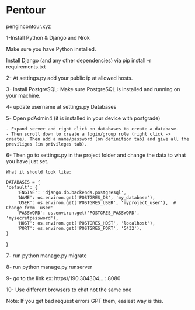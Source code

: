 # Pentour

pengincontour.xyz

1-Install Python & Django and Nrok

Make sure you have Python installed.

Install Django (and any other dependencies) via pip install -r requirements.txt

2- At settings.py add your public ip at allowed hosts.

3- Install PostgreSQL: Make sure PostgreSQL is installed and running on your machine.

4- update username at settings.py Databases

5- Open pdAdmin4 (it is installed in your device with postgrade)

    - Expand server and right click on databases to create a database.
    - Then scroll down to create a login/group role (right click -> create). Then add a name/password (on definition tab) and give all the previliges (in privileges tab).

6- Then go to settings.py in the project folder and change the data to what you have just set.
    
    What it should look like:

    DATABASES = {
    'default': {
        'ENGINE': 'django.db.backends.postgresql',
        'NAME': os.environ.get('POSTGRES_DB', 'my_database'),
        'USER': os.environ.get('POSTGRES_USER', 'myproject_user'),  # Change from 'user'
        'PASSWORD': os.environ.get('POSTGRES_PASSWORD', 'mysecretpassword'),
        'HOST': os.environ.get('POSTGRES_HOST', 'localhost'),
        'PORT': os.environ.get('POSTGRES_PORT', '5432'),
    }
}

7- run python manage.py migrate

8- run python manage.py runserver

9- go to the link ex: https//190.304304... : 8080

10- Use different browsers to chat not the same one

Note: If you get bad request errors GPT them, easiest way is this.




